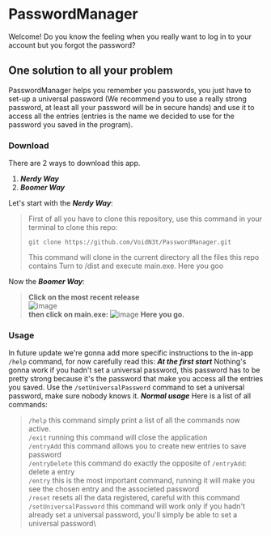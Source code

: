 # PasswordManager
Welcome! Do you know the feeling when you really want to log in to your account but you forgot the password?
## One solution to all your problem
PasswordManager helps you remember you passwords, you just have to set-up a universal password (We recommend you to use a really strong password, at least all your password will be in secure hands) and use it to access all the entries (entries is the name we decided to use for the password you saved in the program).
### Download
There are 2 ways to download this app.
1) ***Nerdy Way***
2) ***Boomer Way***

Let's start with the ***Nerdy Way***:
> First of all you have to clone this repository, use this command in your terminal to clone this repo:
> ```
> git clone https://github.com/VoidN3t/PasswordManager.git
> ```
> This command will clone in the current directory all the files this repo contains
> Turn to /dist and execute main.exe.
> Here you goo

Now the ***Boomer Way***:
> **Click on the most recent release**\
> ![image](https://github.com/user-attachments/assets/94a1c4ef-1c26-4fcf-96be-599d2787bcf1)\
> **then click on main.exe:**
> ![image](https://github.com/user-attachments/assets/d9257180-bc8c-4244-9d5a-c26fbbcec8c9)
> **Here you go.**



### Usage
In future update we're gonna add more specific instructions to the in-app `/help` command, for now carefully read this:
***At the first start***
Nothing's gonna work if you hadn't set a universal password, this password has to be pretty strong because it's the password that make you access all the entries you saved.
Use the `/setUniversalPassword` command to set a universal password, make sure nobody knows it.
***Normal usage***
Here is a list of all commands:
> `/help` this command simply print a list of all the commands now active.\
> `/exit` running this command will close the application\
> `/entryAdd` this command allows you to create new entries to save password\
> `/entryDelete` this command do exactly the opposite of `/entryAdd`: delete a entry\
> `/entry` this is the most important command, running it will make you see the chosen entry and the associeted password\
> `/reset` resets all the data registered, careful with this command\
> `/setUniversalPassword` this command will work only if you hadn't already set a universal password, you'll simply be able to set a universal password\



